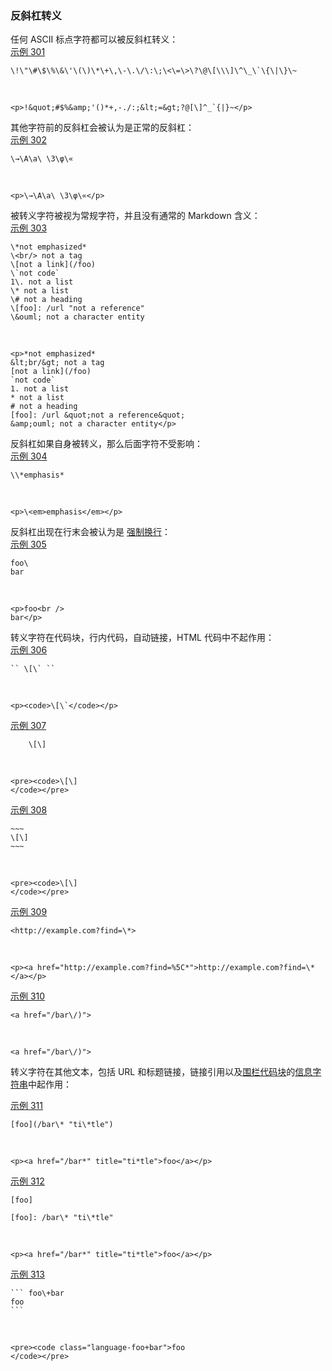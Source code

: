 ### 反斜杠转义

任何 ASCII 标点字符都可以被反斜杠转义：  
[示例 301](https://github.github.com/gfm/#example-301)  

    \!\"\#\$\%\&\'\(\)\*\+\,\-\.\/\:\;\<\=\>\?\@\[\\\]\^\_\`\{\|\}\~

   

    <p>!&quot;#$%&amp;'()*+,-./:;&lt;=&gt;?@[\]^_`{|}~</p>

其他字符前的反斜杠会被认为是正常的反斜杠：  
[示例 302](https://github.github.com/gfm/#example-302)  

    \→\A\a\ \3\φ\«

   

    <p>\→\A\a\ \3\φ\«</p>

被转义字符被视为常规字符，并且没有通常的 Markdown 含义：  
[示例 303](https://github.github.com/gfm/#example-303)  

    \*not emphasized*
    \<br/> not a tag
    \[not a link](/foo)
    \`not code`
    1\. not a list
    \* not a list
    \# not a heading
    \[foo]: /url "not a reference"
    \&ouml; not a character entity

   

    <p>*not emphasized*
    &lt;br/&gt; not a tag
    [not a link](/foo)
    `not code`
    1. not a list
    * not a list
    # not a heading
    [foo]: /url &quot;not a reference&quot;
    &amp;ouml; not a character entity</p>

反斜杠如果自身被转义，那么后面字符不受影响：  
[示例 304](https://github.github.com/gfm/#example-304)  

    \\*emphasis*

   

    <p>\<em>emphasis</em></p>

反斜杠出现在行末会被认为是 [强制换行](https://github.github.com/gfm/#hard-line-break)：  
[示例 305](https://github.github.com/gfm/#example-305)  

    foo\
    bar

   

    <p>foo<br />
    bar</p>

转义字符在代码块，行内代码，自动链接，HTML 代码中不起作用：  
[示例 306](https://github.github.com/gfm/#example-306)  

    `` \[\` ``

   

    <p><code>\[\`</code></p>

[示例 307](https://github.github.com/gfm/#example-307)  

        \[\]

   

    <pre><code>\[\]
    </code></pre>

[示例 308](https://github.github.com/gfm/#example-308)  

    ~~~
    \[\]
    ~~~

   

    <pre><code>\[\]
    </code></pre>

[示例 309](https://github.github.com/gfm/#example-309)  

    <http://example.com?find=\*>

   

    <p><a href="http://example.com?find=%5C*">http://example.com?find=\*</a></p>

[示例 310](https://github.github.com/gfm/#example-310)  

    <a href="/bar\/)">

   

    <a href="/bar\/)">


转义字符在其他文本，包括 URL 和标题链接，链接引用以及[围栏代码块](https://github.github.com/gfm/#fenced-code-blocks)的[信息字符串](https://github.github.com/gfm/#info-string)中起作用：  

[示例 311](https://github.github.com/gfm/#example-311)  

    [foo](/bar\* "ti\*tle")

   

    <p><a href="/bar*" title="ti*tle">foo</a></p>

[示例 312](https://github.github.com/gfm/#example-312)  

    [foo]
    
    [foo]: /bar\* "ti\*tle"

   

    <p><a href="/bar*" title="ti*tle">foo</a></p>

[示例 313](https://github.github.com/gfm/#example-313)  

    ``` foo\+bar
    foo
    ```

   

    <pre><code class="language-foo+bar">foo
    </code></pre>
